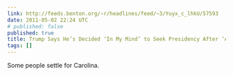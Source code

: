 ```yaml
---
link: http://feeds.benton.org/~r/headlines/feed/~3/Yuyx_c_lhkU/57593
date: 2011-05-02 22:24 UTC
# published: false
published: true
title: Trump Says He’s Decided ‘In My Mind’ to Seek Presidency After ‘Apprentice’
tags: []
---
```


Some people settle for Carolina.
